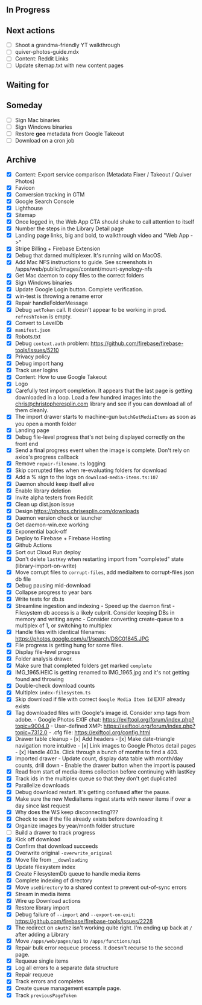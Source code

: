## In Progress


## Next actions

- [ ] Shoot a grandma-friendly YT walkthrough
- [ ] quiver-photos-guide.mdx
- [ ] Content: Reddit Links
- [ ] Update sitemap.txt with new content pages

## Waiting for


## Someday

- [ ] Sign Mac binaries
- [ ] Sign Windows binaries
- [ ] Restore **geo** metadata from Google Takeout
- [ ] Download on a cron job

## Archive

- [x] Content: Export service comparison (Metadata Fixer / Takeout / Quiver Photos)
- [x] Favicon
- [x] Conversion tracking in GTM
- [x] Google Search Console
- [x] Lighthouse
- [x] Sitemap
- [x] Once logged in, the Web App CTA should shake to call attention to itself
- [x] Number the steps in the Library Detail page
- [x] Landing page links, big and bold, to walkthrough video and "Web App ->"
- [x] Stripe Billing + Firebase Extension
- [x] Debug that darned multiplexer. It's running wild on MacOS.
- [x] Add Mac NFS instructions to guide. See screenshots in /apps/web/public/images/content/mount-synology-nfs
- [x] Get Mac daemon to copy files to the correct folders
- [x] Sign Windows binaries
- [x] Update Google Login button. Complete verification.
- [x] win-test is throwing a rename error
- [x] Repair handleFolderMessage
- [x] Debug `setToken` call. It doesn't appear to be working in prod. `refreshToken` is empty.
- [x] Convert to LevelDb
- [x] `manifest.json`
- [x] Robots.txt
- [x] Debug `context.auth` problem: https://github.com/firebase/firebase-tools/issues/5210
- [x] Privacy policy
- [x] Debug import hang
- [x] Track user logins
- [x] Content: How to use Google Takeout
- [x] Logo
- [x] Carefully test import completion. It appears that the last page is getting downloaded in a loop. Load a few hundred images into the chris@christopheresplin.com library and see if you can download all of them cleanly.
- [x] The import drawer starts to machine-gun `batchGetMediaItems` as soon as you open a month folder
- [x] Landing page
- [x] Debug file-level progress that's not being displayed correctly on the front end
- [x] Send a final progress event when the image is complete. Don't rely on axios's progress callback
- [x] Remove `repair-filename.ts` logging
- [x] Skip corrupted files when re-evaluating folders for download
- [x] Add a % sign to the logs on `download-media-items.ts:107`
- [x] Daemon should keep itself alive
- [x] Enable library deletion
- [x] Invite alpha testers from Reddit
- [x] Clean up dist.json issue
- [x] Design https://photos.chrisesplin.com/downloads
- [x] Daemon version check or launcher
- [x] Get daemon-win.exe working
- [x] Exponential back-off
- [x] Deploy to Firebase + Firebase Hosting
- [x] Github Actions
- [x] Sort out Cloud Run deploy
- [x] Don't delete `lastKey` when restarting import from "completed" state (library-import-on-write)
- [x] Move corrupt files to `corrupt-files`, add mediaItem to corrupt-files.json db file
- [x] Debug pausing mid-download
- [x] Collapse progress to year bars
- [x] Write tests for db.ts
- [x] Streamline ingestion and indexing - Speed up the daemon first - Filesystem db access is a likely culprit. Consider keeping DBs in memory and writing async - Consider converting create-queue to a multiplex of 1, or switching to multiplex
- [x] Handle files with identical filenames: https://photos.google.com/u/1/search/DSC01845.JPG
- [x] File progress is getting hung for some files.
- [x] Display file-level progress
- [x] Folder analysis drawer.
- [x] Make sure that completed folders get marked `complete`
- [x] IMG_1965.HEIC is getting renamed to IMG_1965.jpg and it's not getting found and throwing
- [x] Double-check download counts
- [x] Multiplex `index-filesystem.ts`
- [x] Skip download if file with correct `Google Media Item Id` EXIF already exists
- [x] Tag downloaded files with Google's image id. Consider xmp tags from adobe. - Google Photos EXIF chat: https://exiftool.org/forum/index.php?topic=9004.0 - User-defined XMP: https://exiftool.org/forum/index.php?topic=7312.0 - .cfg file: https://exiftool.org/config.html
- [x] Drawer table cleanup - [x] Add headers - [x] Make date-triangle navigation more intuitive - [x] Link images to Google Photos detail pages - [x] Handle 403s. Click through a bunch of months to find a 403.
- [x] Imported drawer - Update count, display data table with month/day counts, drill down - Enable the drawer button when the import is paused
- [x] Read from start of media-items collection before continuing with lastKey
- [x] Track ids in the multiplex queue so that they don't get duplicated
- [x] Parallelize downloads
- [x] Debug download restart. It's getting confused after the pause.
- [x] Make sure the new MediaItems ingest starts with newer items if over a day since last request
- [x] Why does the WS keep disconnecting???
- [x] Check to see if the file already exists before downloading it
- [x] Organize images by year/month folder structure
- [ ] Build a drawer to track progress
- [x] Kick off download
- [x] Confirm that download succeeds
- [x] Overwrite original `-overwrite_original`
- [x] Move file from `__downloading`
- [x] Update filesystem index
- [x] Create FilesystemDb queue to handle media items
- [x] Complete indexing of directory
- [x] Move `useDirectory` to a shared context to prevent out-of-sync errors
- [x] Stream in media items
- [x] Wire up Download actions
- [x] Restore library import
- [x] Debug failure of `--import` and `--export-on-exit`: https://github.com/firebase/firebase-tools/issues/2228
- [x] The redirect on `oAuth2` isn't working quite right. I'm ending up back at `/` after adding a Library
- [x] Move `/apps/web/pages/api` to `/apps/functions/api`
- [x] Repair bulk error requeue process. It doesn't recurse to the second page.
- [x] Requeue single items
- [x] Log all errors to a separate data structure
- [x] Repair requeue
- [x] Track errors and completes
- [x] Create queue management example page.
- [x] Track `previousPageToken`
